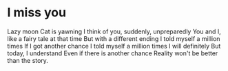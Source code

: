 # I miss you

Lazy moon
Cat is yawning
I think of you, suddenly, unpreparedly
You and I, like a fairy tale at that time
But with a different ending
I told myself a million times
If I got another chance
I told myself a million times
I will definitely
But today, I understand
Even if there is another chance
Reality won't be better than the story.